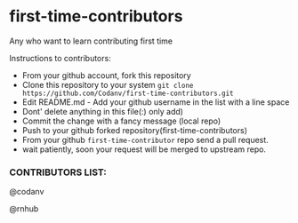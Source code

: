 # first-time-contributors 
Any who want to learn contributing first time

Instructions to contributors: 
- From your github account, fork this repository
- Clone this repository to your system
    `git clone https://github.com/Codanv/first-time-contributors.git`
- Edit README.md - Add your github username in the list with a line space
- Dont' delete anything in this file(:) only add) 
- Commit the change with a fancy message (local repo)
- Push to your github forked repository(first-time-contributors)
- From your github `first-time-contributor` repo send a pull request.
- wait patiently, soon your request will be merged to upstream repo.


### CONTRIBUTORS LIST:

@codanv

@rnhub


